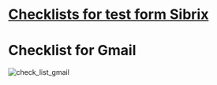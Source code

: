 # [Checklists for test form Sibrix](https://docs.google.com/document/d/18iO9kek67pQl9iM0iE2GJVvpjtiKHqH9/edit?usp=sharing&ouid=111077434521368836520&rtpof=true&sd=true)

# Checklist for Gmail
![check_list_gmail](https://github.com/itsNur/Checklists/assets/70845085/3826b990-fac6-48d9-a84a-259a26285db1)




